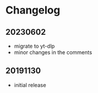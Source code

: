 # Changelog

## 20230602
- migrate to yt-dlp
- minor changes in the comments

## 20191130 
- initial release
